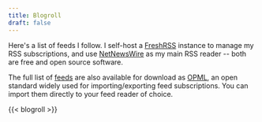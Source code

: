 ```yaml
---
title: Blogroll
draft: false
---
```


Here's a list of feeds I follow. I self-host a [FreshRSS](https://github.com/FreshRSS/FreshRSS) instance to manage my RSS subscriptions, and use [NetNewsWire](https://netnewswire.com/) as my main RSS reader -- both are free and open source software.

The full list of [feeds](/blogroll.opml) are also available for download as [OPML](https://en.wikipedia.org/wiki/OPML), an open standard widely used for importing/exporting feed subscriptions. You can import them directly to your feed reader of choice.

{{< blogroll >}}